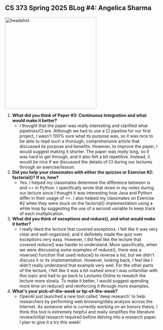 ## CS 373 Spring 2025 BLog #4: Angelica Sharma
<img src="https://github.com/user-attachments/assets/5d65aa82-2f4e-458a-bd41-789a3e50e85c" alt="headshot" width="300" height="300">

1. **What did you think of Paper #3: Continuous Integration and what would make it better?**
   - I thought that the paper was really interesting and clarified what pipelines/CI are. Although we had to use a CI pipeline for our first project, I wasn't 100% sure what its purpose was, so it was nice to be able to read such a thorough, comprehensive article that discussed its purpose and benefits. However, to improve the paper, I would suggest making it shorter. The paper was really long, so it was hard to get through, and it also felt a bit repetitive. Instead, it would be nice if we discussed the details of CI during our lectures through an exercise/lesson. 
2. **Did you help your classmates with either the quizzes or Exercise #2: factorial()? If so, how?**
   - Yes. I helped my classmates determine the difference between is and == in Python. I specifically wrote that down in my notes during our lecture since I thought it was interesting how Java and Python differ in their usage of ==. I also helped my classmates on Exercise #2 when they were stuck on the factorial() implementation using a while loop by suggesting the use of a second variable to keep track of each multiplication. 
3. **What did you think of exceptions and reduce(), and what would make it better?**
   - I really liked the lecture that covered exceptions. I felt like it was very clear and well-organized, and it definitely made the quiz over exceptions very easy. However, I did feel like the lecture that covered reduce() was harder to understand. More specifically, when we were discussing some examples of reduce(), there was a reverse() function that used reduce() to reverse a list, but we didn't discuss it or its implementation. However, looking back, I feel like I didn't really understand that example very well. For the other parts of the lecture, I felt like it was a bit rushed since I was unfamiliar with this topic and had to go back to Lectures Online to rewatch the lecture more slowly. To make it better, I would suggest spending more time on reduce() and reinforcing it through more examples. 
4. **What's your pick-of-the-week or tip-of-the-week?**
   - OpenAI just launched a new tool called 'deep research' to help researchers by performing web browsing/data analysis across the Internet. As someone who is currently working on an honors thesis, I think this tool is extremely helpful and really simplifies the literature review/initial research required before delving into a research paper. I plan to give it a try this week!

